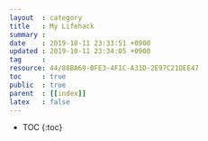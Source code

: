 ```yaml
---
layout  : category
title   : My Lifehack
summary : 
date    : 2019-10-11 23:33:51 +0900
updated : 2019-10-11 23:34:05 +0900
tag     : 
resource: 44/88BA69-BFE3-4F1C-A31D-2E97C21DEE47
toc     : true
public  : true
parent  : [[index]]
latex   : false
---
```

* TOC
{:toc}

